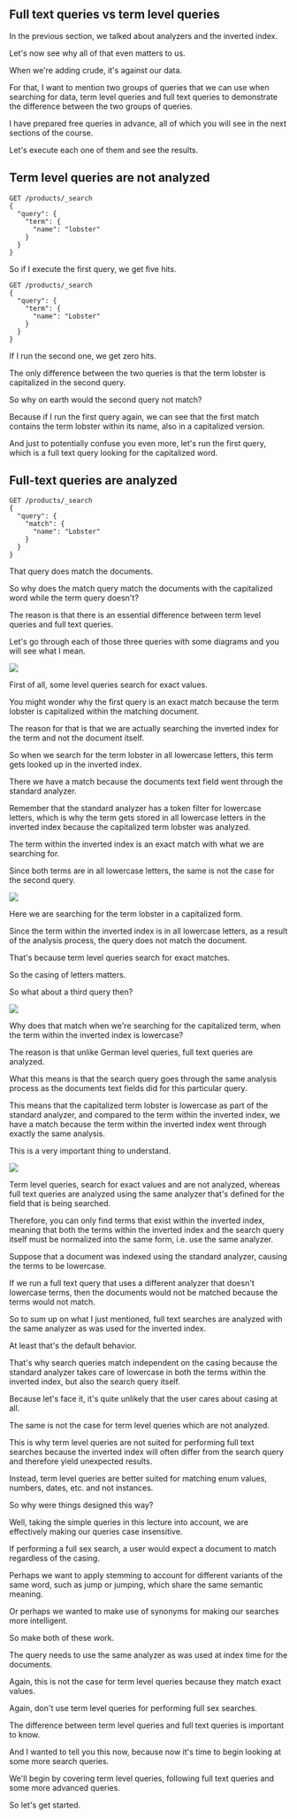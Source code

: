 ## Full text queries vs term level queries

In the previous section, we talked about analyzers and the inverted index.

Let's now see why all of that even matters to us.

When we're adding crude, it's against our data.

For that, I want to mention two groups of queries that we can use when searching for data, term level queries and full text queries to demonstrate the difference between the two groups of queries.

I have prepared free queries in advance, all of which you will see in the next sections of the course.

Let's execute each one of them and see the results.

## Term level queries are not analyzed

```
GET /products/_search
{
  "query": {
    "term": {
      "name": "lobster"
    }
  }
}
```
So if I execute the first query, we get five hits.
```
GET /products/_search
{
  "query": {
    "term": {
      "name": "Lobster"
    }
  }
}
```
If I run the second one, we get zero hits.

The only difference between the two queries is that the term lobster is capitalized in the second query.

So why on earth would the second query not match?

Because if I run the first query again, we can see that the first match contains the term lobster within its name, also in a capitalized version.

And just to potentially confuse you even more, let's run the first query, which is a full text query looking for the capitalized word.

## Full-text queries are analyzed

```
GET /products/_search
{
  "query": {
    "match": {
      "name": "Lobster"
    }
  }
}
```
That query does match the documents.

So why does the match query match the documents with the capitalized word while the term query doesn't?

The reason is that there is an essential difference between term level queries and full text queries.

Let's go through each of those three queries with some diagrams and you will see what I mean.

![](images/2022-09-20_03-19.png)

First of all, some level queries search for exact values.

You might wonder why the first query is an exact match because the term lobster is capitalized within the matching document.

The reason for that is that we are actually searching the inverted index for the term and not the document itself.

So when we search for the term lobster in all lowercase letters, this term gets looked up in the inverted index.

There we have a match because the documents text field went through the standard analyzer.

Remember that the standard analyzer has a token filter for lowercase letters, which is why the term gets stored in all lowercase letters in the inverted index because the capitalized term lobster was analyzed.

The term within the inverted index is an exact match with what we are searching for.

Since both terms are in all lowercase letters, the same is not the case for the second query.

![](images/2022-09-20_03-21.png)

Here we are searching for the term lobster in a capitalized form.

Since the term within the inverted index is in all lowercase letters, as a result of the analysis process,  the query does not match the document.

That's because term level queries search for exact matches.

So the casing of letters matters.

So what about a third query then?

![](images/2022-09-20_03-21_1.png)

Why does that match when we're searching for the capitalized term, when the term within the inverted index is lowercase?

The reason is that unlike German level queries, full text queries are analyzed.

What this means is that the search query goes through the same analysis process as the documents text fields did for this particular query.

This means that the capitalized term lobster is lowercase as part of the standard analyzer, and compared to the term within the inverted index, we have a match because the term within the inverted index went through exactly the same analysis.

This is a very important thing to understand.

![](images/2022-09-20_03-22.png)

Term level queries, search for exact values and are not analyzed, whereas full text queries are analyzed using the same analyzer that's defined for the field that is being searched.

Therefore, you can only find terms that exist within the inverted index, meaning that both the terms within the inverted index and the search query itself must be normalized into the same form, i.e. use the same analyzer.

Suppose that a document was indexed using the standard analyzer, causing the terms to be lowercase.

If we run a full text query that uses a different analyzer that doesn't lowercase terms, then the documents would not be matched because the terms would not match.

So to sum up on what I just mentioned, full text searches are analyzed with the same analyzer as was used for the inverted index.

At least that's the default behavior.

That's why search queries match independent on the casing because the standard analyzer takes care of lowercase in both the terms within the inverted index, but also the search query itself.

Because let's face it, it's quite unlikely that the user cares about casing at all.

The same is not the case for term level queries which are not analyzed.

This is why term level queries are not suited for performing full text searches because the inverted index will often differ from the search query and therefore yield unexpected results.

Instead, term level queries are better suited for matching enum values, numbers, dates, etc. and not instances.

So why were things designed this way?

Well, taking the simple queries in this lecture into account, we are effectively making our queries case insensitive.

If performing a full sex search, a user would expect a document to match regardless of the casing.

Perhaps we want to apply stemming to account for different variants of the same word, such as jump or jumping, which share the same semantic meaning.

Or perhaps we wanted to make use of synonyms for making our searches more intelligent.

So make both of these work.

The query needs to use the same analyzer as was used at index time for the documents.

Again, this is not the case for term level queries because they match exact values.

Again, don't use term level queries for performing full sex searches.

The difference between term level queries and full text queries is important to know.

And I wanted to tell you this now, because now it's time to begin looking at some more search queries.

We'll begin by covering term level queries, following full text queries and some more advanced queries.

So let's get started.


